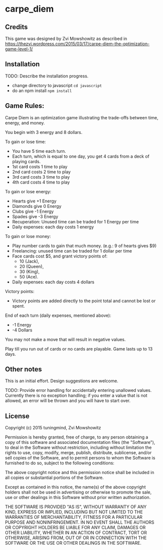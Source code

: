 # carpe_diem

## Credits
This game was designed by Zvi Mowshowitz
as described in 
https://thezvi.wordpress.com/2015/03/17/carpe-diem-the-optimization-game-level-1/

## Installation

TODO: Describe the installation progress.  
  - change directory to javascript `cd javascript`
  - do an npm install `npm install`

## Game Rules:
Carpe Diem is an optimization game illustrating the trade-offs between time,
    energy, and money.

You begin with 3 energy and 8 dollars. 

To gain or lose time:
   -  You have 5 time each turn. 
   -  Each turn, which is equal to one day, you get 4 cards from a deck of playing cards. 
   -  1st card costs 1 time to play 
   -  2nd card costs 2 time to play
   -  3rd card costs 3 time to play
   -  4th card costs 4 time to play

To gain or lose energy:
   -  Hearts give +1 Energy 
   -  Diamonds give 0 Energy 
   -  Clubs give -1 Energy 
   -  Spades give -3 Energy 
   -  Recuperation: Unused time can be traded for 1 Energy per time 
   -  Daily expenses: each day costs 1 energy

To gain or lose money:
   -  Play number cards to gain that much money. (e.g.: 9 of hearts gives $9)
   -  Freelancing: unused time can be traded for 1 dollar per time 
   -  Face cards cost $5, and grant victory points of:
       *  10 (Jack), 
       *  20 (Queen), 
       *  30 (King), 
       *  50 (Ace). 
   -  Daily expenses: each day costs 4 dollars 

Victory points:
   -  Victory points are added directly to the point total and cannot be lost or spent.

End of each turn (daily expenses, mentioned above): 
   -  -1 Energy 
   -  -4 Dollars 

You may not make a move that will result in negative values.

Play till you run out of cards or no cards are playable. Game lasts up to 13 days. 

## Other notes
This is an initial effort. Design suggestions are welcome. 

TODO:
Provide error handling for accidentally entering unallowed values.
Currently there is no exception handling; if you enter a value that is not
allowed, an error will be thrown and you will have to start over.

## License
Copyright (c) 2015 tuningmind, Zvi Mowshowitz

Permission is hereby granted, free of charge, to any person obtaining a copy 
of this software and associated documentation files (the "Software"), to deal 
in the Software without restriction, including without limitation the rights 
to use, copy, modify, merge, publish, distribute, sublicense, and/or sell 
copies of the Software, and to permit persons to whom the Software is 
furnished to do so, subject to the following conditions:

The above copyright notice and this permission notice shall be included in all 
copies or substantial portions of the Software.

Except as contained in this notice, the name(s) of the above copyright holders 
shall not be used in advertising or otherwise to promote the sale, use or other 
dealings in this Software without prior written authorization.

THE SOFTWARE IS PROVIDED "AS IS", WITHOUT WARRANTY OF ANY KIND, EXPRESS OR 
IMPLIED, INCLUDING BUT NOT LIMITED TO THE WARRANTIES OF MERCHANTABILITY, 
FITNESS FOR A PARTICULAR PURPOSE AND NONINFRINGEMENT. IN NO EVENT SHALL THE 
AUTHORS OR COPYRIGHT HOLDERS BE LIABLE FOR ANY CLAIM, DAMAGES OR OTHER 
LIABILITY, WHETHER IN AN ACTION OF CONTRACT, TORT OR OTHERWISE, ARISING FROM, 
OUT OF OR IN CONNECTION WITH THE SOFTWARE OR THE USE OR OTHER DEALINGS IN THE 
SOFTWARE.

